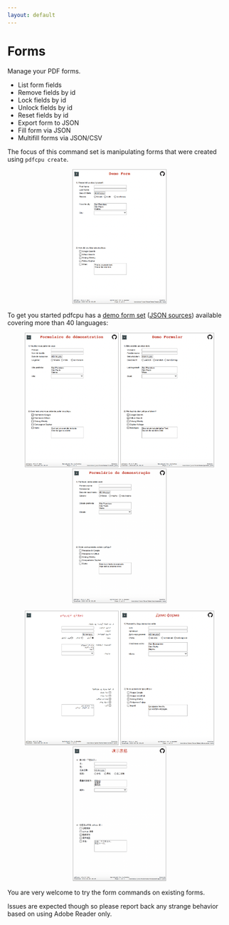 ```yaml
---
layout: default
---
```


# Forms

Manage your PDF forms.

* List form fields
* Remove fields by id
* Lock fields by id
* Unlock fields by id
* Reset fields by id
* Export form to JSON
* Fill form via JSON
* Multifill forms via JSON/CSV

The focus of this command set is manipulating forms that were created using `pdfcpu create`.

<p align="center">
    <a href="https://github.com/pdfcpu/pdfcpu/tree/master/pkg/samples/form/demo/english.pdf"><img style="border-color:silver" border="1" src="resources/_english.png" height="300"></a>
</p>

To get you started pdfcpu has a [demo form set](https://github.com/pdfcpu/pdfcpu/tree/master/pkg/samples/form/demo) ([JSON sources](https://github.com/pdfcpu/pdfcpu/tree/master/pkg/testdata/json/form/demo)) available covering more than 40 languages:

<p align="center">
    <a href="https://github.com/pdfcpu/pdfcpu/tree/master/pkg/samples/form/demo/french.pdf"><img style="border-color:silver" border="1" src="resources/french.png" height="300"></a>
    <a href="https://github.com/pdfcpu/pdfcpu/tree/master/pkg/samples/form/demo/german.pdf"><img style="border-color:silver" border="1" src="resources/german.png" height="300"></a>
    <a href="https://github.com/pdfcpu/pdfcpu/tree/master/pkg/samples/form/demo/portuguese.pdf"><img style="border-color:silver" border="1" src="resources/portuguese.png" height="300"></a>
</p>

<p align="center">
    <a href="https://github.com/pdfcpu/pdfcpu/tree/master/pkg/samples/form/demo/arabic.pdf"><img style="border-color:silver" border="1" src="resources/arabic.png" height="300"></a>
    <a href="https://github.com/pdfcpu/pdfcpu/tree/master/pkg/samples/form/demo/ukrainian.pdf"><img style="border-color:silver" border="1" src="resources/ukrainian.png" height="300"></a>
    <a href="https://github.com/pdfcpu/pdfcpu/tree/master/pkg/samples/form/demo/chineseSimple.pdf"><img style="border-color:silver" border="1" src="resources/chineseSimple.png" height="300"></a>
</p>

You are very welcome to try the form commands on existing forms.

Issues are expected though so please report back any strange behavior
based on using Adobe Reader only.

